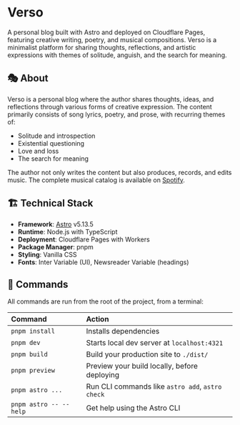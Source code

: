 # Verso

A personal blog built with Astro and deployed on Cloudflare Pages, featuring creative writing, poetry, and musical compositions. Verso is a minimalist platform for sharing thoughts, reflections, and artistic expressions with themes of solitude, anguish, and the search for meaning.

## 🎭 About

Verso is a personal blog where the author shares thoughts, ideas, and reflections through various forms of creative expression. The content primarily consists of song lyrics, poetry, and prose, with recurring themes of:

- Solitude and introspection
- Existential questioning  
- Love and loss
- The search for meaning

The author not only writes the content but also produces, records, and edits music. The complete musical catalog is available on [Spotify](https://open.spotify.com/artist/12gx0QmLO32NlSJiEIJaYo?si=rVroaY0nQ3qaixLYkUqXaw).

## 🏗️ Technical Stack

- **Framework**: [Astro](https://astro.build/) v5.13.5
- **Runtime**: Node.js with TypeScript
- **Deployment**: Cloudflare Pages with Workers
- **Package Manager**: pnpm
- **Styling**: Vanilla CSS
- **Fonts**: Inter Variable (UI), Newsreader Variable (headings)

## 🧞 Commands

All commands are run from the root of the project, from a terminal:

| Command                | Action                                           |
| :--------------------- | :----------------------------------------------- |
| `pnpm install`         | Installs dependencies                            |
| `pnpm dev`             | Starts local dev server at `localhost:4321`      |
| `pnpm build`           | Build your production site to `./dist/`          |
| `pnpm preview`         | Preview your build locally, before deploying     |
| `pnpm astro ...`       | Run CLI commands like `astro add`, `astro check` |
| `pnpm astro -- --help` | Get help using the Astro CLI                     |
